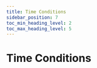```yaml
---
title: Time Conditions
sidebar_position: 7
toc_min_heading_level: 2
toc_max_heading_level: 5
---
```


# Time Conditions